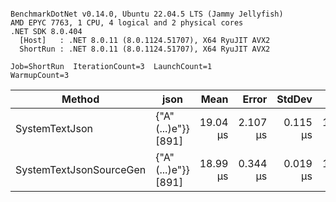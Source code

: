 ```

BenchmarkDotNet v0.14.0, Ubuntu 22.04.5 LTS (Jammy Jellyfish)
AMD EPYC 7763, 1 CPU, 4 logical and 2 physical cores
.NET SDK 8.0.404
  [Host]   : .NET 8.0.11 (8.0.1124.51707), X64 RyuJIT AVX2
  ShortRun : .NET 8.0.11 (8.0.1124.51707), X64 RyuJIT AVX2

Job=ShortRun  IterationCount=3  LaunchCount=1  
WarmupCount=3  

```
| Method                  | json                | Mean     | Error    | StdDev   | Min      | Max      | Gen0   | Allocated |
|------------------------ |-------------------- |---------:|---------:|---------:|---------:|---------:|-------:|----------:|
| SystemTextJson          | {&quot;A&quot;(...)e&quot;}} [891] | 19.04 μs | 2.107 μs | 0.115 μs | 18.91 μs | 19.13 μs | 0.0305 |   3.22 KB |
| SystemTextJsonSourceGen | {&quot;A&quot;(...)e&quot;}} [891] | 18.99 μs | 0.344 μs | 0.019 μs | 18.97 μs | 19.01 μs | 0.0305 |   3.22 KB |
